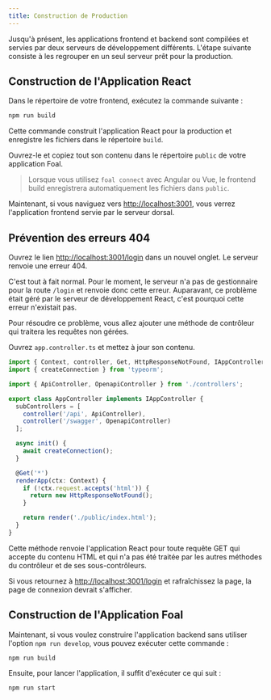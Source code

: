 ```yaml
---
title: Construction de Production
---
```


Jusqu'à présent, les applications frontend et backend sont compilées et servies par deux serveurs de développement différents. L'étape suivante consiste à les regrouper en un seul serveur prêt pour la production.

## Construction de l'Application React

Dans le répertoire de votre frontend, exécutez la commande suivante :

```bash
npm run build
```

Cette commande construit l'application React pour la production et enregistre les fichiers dans le répertoire `build`.

Ouvrez-le et copiez tout son contenu dans le répertoire `public` de votre application Foal.

> Lorsque vous utilisez `foal connect` avec Angular ou Vue, le frontend build enregistrera automatiquement les fichiers dans `public`.

Maintenant, si vous naviguez vers [http://localhost:3001](http://localhost:3001), vous verrez l'application frontend servie par le serveur dorsal.

## Prévention des erreurs 404

Ouvrez le lien [http://localhost:3001/login](http://localhost:3001/login) dans un nouvel onglet. Le serveur renvoie une erreur 404.

C'est tout à fait normal. Pour le moment, le serveur n'a pas de gestionnaire pour la route `/login` et renvoie donc cette erreur. Auparavant, ce problème était géré par le serveur de développement React, c'est pourquoi cette erreur n'existait pas.

Pour résoudre ce problème, vous allez ajouter une méthode de contrôleur qui traitera les requêtes non gérées.

Ouvrez `app.controller.ts` et mettez à jour son contenu.

```typescript
import { Context, controller, Get, HttpResponseNotFound, IAppController, render } from '@foal/core';
import { createConnection } from 'typeorm';

import { ApiController, OpenapiController } from './controllers';

export class AppController implements IAppController {
  subControllers = [
    controller('/api', ApiController),
    controller('/swagger', OpenapiController)
  ];

  async init() {
    await createConnection();
  }

  @Get('*')
  renderApp(ctx: Context) {
    if (!ctx.request.accepts('html')) {
      return new HttpResponseNotFound();
    }

    return render('./public/index.html');
  }
}

```

Cette méthode renvoie l'application React pour toute requête GET qui accepte du contenu HTML et qui n'a pas été traitée par les autres méthodes du contrôleur et de ses sous-contrôleurs.

Si vous retournez à [http://localhost:3001/login](http://localhost:3001/login) et rafraîchissez la page, la page de connexion devrait s'afficher.

## Construction de l'Application Foal

Maintenant, si vous voulez construire l'application backend sans utiliser l'option `npm run develop`, vous pouvez exécuter cette commande :

```bash
npm run build
```

Ensuite, pour lancer l'application, il suffit d'exécuter ce qui suit :

```bash
npm run start
```